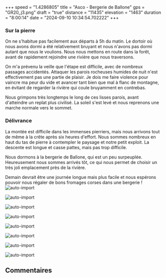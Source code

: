 +++
speed = "1.4286805"
title = "Asco - Bergerie de Ballone"
gps = "GR20_j3.png"
draft = "true"
distance = "11435"
elevation = "1463"
duration = "8:00:14"
date = "2024-09-10 10:34:54.702222"
+++
### Sur la pierre
On ne s'habitue pas facilement aux départs à 5h du matin. Le dortoir où nous avons dormi a été relativement bruyant et nous n'avons pas dormi autant que nous le voulions. Nous nous mettons en route dans la forêt, avant de rapidement rejoindre une rivière que nous traversons. 

On m'a prévenu la veille que l'étape est difficile, avec de nombreux passages accidentés. Attaquer les parois rocheuses humides de nuit n'est effectivement pas une partie de plaisir. Je dois me faire violence pour vaincre ma peur du vide et avancer tant bien que mal à flanc de montagne, en évitant de regarder la rivière qui coule bruyamment en contrebas. 

Nous grimpons très longtemps le long de ces lisses parois, avant d'atteindre un replat plus civilisé. La soleil s'est levé et nous reprenons une marche normale vers le sommet. 

### Délivrance 
La montée est difficile dans les immenses pierriers, mais nous arrivons tout de même à la crête après six heures d'effort. Nous sommes nombreux en haut du tas de pierre à contempler le paysage et notre petit exploit. La descente est longue et casse pattes, mais pas trop difficile.

Nous dormons à la bergerie de Ballone, qui est un peu surpeuplée. Heureusement nous sommes arrivés tôt, ce qui nous permet de choisir un très joli emplacement près de la rivière. 

Demain devrait être une journée longue mais plus facile et nous espérons pouvoir nous régaler de bons fromages corses dans une bergerie !
![auto-import](https://thumbsnap.com/i/3ZCY2XFF.jpg)

![auto-import](https://thumbsnap.com/i/EnhGQEeb.jpg)

![auto-import](https://thumbsnap.com/i/zmtw8bo7.jpg)

![auto-import](https://thumbsnap.com/i/2vo5XYya.jpg)

![auto-import](https://thumbsnap.com/i/5wsp9Mr3.jpg)

![auto-import](https://thumbsnap.com/i/V1GJFfNi.jpg)

![auto-import](https://thumbsnap.com/i/rBRkjkvW.jpg)

![auto-import](https://thumbsnap.com/i/WCxqXj5L.jpg)
## Commentaires
